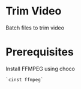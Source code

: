 # Trim Video 

Batch files to trim video

# Prerequisites

Install FFMPEG using choco

	`cinst ffmpeg`